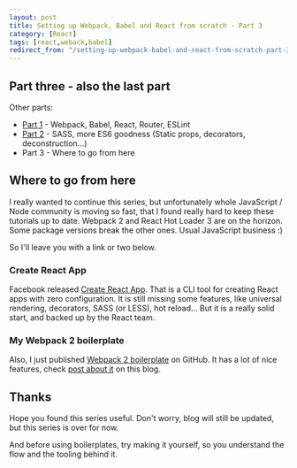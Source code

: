 ```yaml
---
layout: post
title: Setting up Webpack, Babel and React from scratch - Part 3
category: [React]
tags: [react,weback,babel]
redirect_from: "/setting-up-webpack-babel-and-react-from-scratch-part-3"
---
```


## Part three - also the last part

Other parts:

* [Part 1](/setting-up-webpack-babel-and-react-from-scratch) - Webpack, Babel, React, Router, ESLint
* [Part 2](/setting-up-webpack-babel-and-react-from-scratch-part-2) - SASS, more ES6 goodness (Static props, decorators, deconstruction...)
* Part 3 - Where to go from here

## Where to go from here

I really wanted to continue this series, but unfortunately whole JavaScript / Node community
is moving so fast, that I found really hard to keep these tutorials up to date.
Webpack 2 and React Hot Loader 3 are on the horizon.
Some package versions break the other ones. Usual JavaScript business :)

So I'll leave you with a link or two below.

<!--more-->

### Create React App

Facebook released [Create React App](https://github.com/facebookincubator/create-react-app).
That is a CLI tool for creating React apps with zero configuration.
It is still missing some features, like universal rendering, decorators, SASS (or LESS), hot reload...
But it is a really solid start, and backed up by the React team.

### My Webpack 2 boilerplate

Also, I just published [Webpack 2 boilerplate](https://github.com/Stanko/react-redux-webpack2-boilerplate) on GitHub. It has a lot of nice features, check [post about it](/webpack-2-react-redux) on this blog.

## Thanks

Hope you found this series useful.
Don't worry, blog will still be updated, but this series is over for now.

And before using boilerplates, try making it yourself,
so you understand the flow and the tooling behind it.
